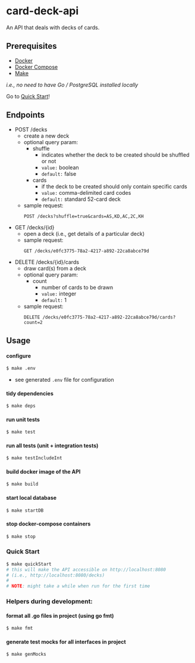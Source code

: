 # card-deck-api

An API that deals with decks of cards.

## Prerequisites

- [Docker](https://docs.docker.com/get-docker/)
- [Docker Compose](https://docs.docker.com/compose/install/)
- [Make](https://www.gnu.org/software/make/)

*i.e., no need to have Go / PostgreSQL installed locally*

Go to [Quick Start](#quick-start)!

## Endpoints

- POST /decks
  - create a new deck
  - optional query param:
    - shuffle
      - indicates whether the deck to be created should be shuffled or not
      - `value:` boolean
      - `default:` false
    - cards
      - if the deck to be created should only contain specific cards
      - `value:` comma-delimited card codes
      - `default:` standard 52-card deck
  - sample request:
    ```
    POST /decks?shuffle=true&cards=AS,KD,AC,2C,KH
    ```
- GET /decks/{id}
  - open a deck (i.e., get details of a particular deck)
  - sample request:
    ```
    GET /decks/e0fc3775-78a2-4217-a892-22ca8abce79d
    ```
- DELETE /decks/{id}/cards
  - draw card(s) from a deck
  - optional query param:
    - count
      - number of cards to be drawn
      - `value:` integer
      - `default:` 1
  - sample request:
    ```
    DELETE /decks/e0fc3775-78a2-4217-a892-22ca8abce79d/cards?count=2
    ```

## Usage

#### configure
```bash
$ make .env
```

* see generated `.env` file for configuration

#### tidy dependencies
```bash
$ make deps
```

#### run unit tests
```bash
$ make test
```

#### run all tests (unit + integration tests)
```bash
$ make testIncludeInt
```

#### build docker image of the API
```bash
$ make build
```

#### start local database
```bash
$ make startDB
```

#### stop docker-compose containers
```bash
$ make stop
```

### Quick Start
```bash
$ make quickStart
# this will make the API accessible on http://localhost:8080
# (i.e., http://localhost:8080/decks)
#
# NOTE: might take a while when run for the first time
```

### Helpers during development:

#### format all .go files in project (using go fmt)
```bash
$ make fmt
```

#### generate test mocks for all interfaces in project
```bash
$ make genMocks
```
